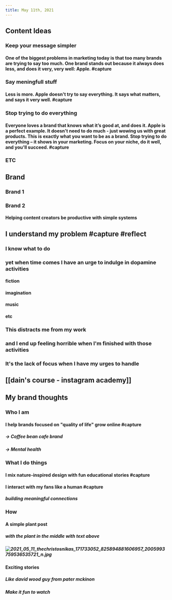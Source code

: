 ```yaml
---
title: May 11th, 2021
---
```


## Content Ideas
### Keep your message simpler
#### One of the biggest problems in marketing today is that too many brands are trying to say too much. One brand stands out because it always does less, and does it very, very well: Apple. #capture
### Say meningfull stuff
#### Less is more. Apple doesn't try to say everything. It says what matters, and says it very well. #capture
### Stop trying to do everything
#### Everyone loves a brand that knows what it’s good at, and does it. Apple is a perfect example. It doesn't need to do much - just wowing us with great products. This is exactly what you want to be as a brand. Stop trying to do everything – it shows in your marketing. Focus on your niche, do it well, and you'll succeed. #capture
### ETC
## Brand
### Brand 1
####
### Brand 2
#### Helping content creators be productive with simple systems
## I understand my problem #capture #reflect
### I know what to do
### yet when time comes I have an urge to indulge in dopamine activities
#### fiction
#### imagination
#### music
#### etc
### This distracts me from my work
### and I end up feeling horrible when I'm finished with those activities
### It's the lack of focus when I have my urges to handle
## [[dain's course - instagram academy]]
## My brand thoughts
### Who I am
#### I help brands focused on "quality of life" grow online #capture
##### -> Coffee bean cafe brand
##### -> Mental health
### What I do things
#### I mix nature-inspired design with fun educational stories #capture
#### I interact with my fans like a human #capture
##### building meaningful connections
### How
#### A simple plant post
##### with the plant in the middle with text above
##### ![2021_05_11_thechristosnikas_171733052_825894881606957_2005993759536535721_n.jpg](https://cdn.logseq.com/%2Fcee4eb30-69f5-47b6-8491-6aaad1269b57a6ac9f92-d430-4777-84ca-61800a080d352021_05_11_thechristosnikas_171733052_825894881606957_2005993759536535721_n.jpg?Expires=4774346408&Signature=Ow890zCdOJLputgtyhr2tG1RXo3YLT4qfN0uNleNbZ~2z4e8c3D1VJcKm~6xiDnRohTbEaiy0Ud6AIQc0cdvZcXYGXBPNBjI7GB3HjnlzenHLyU42hSfUjmJAbf729f2~V3fGrYb2BnTC9xIQyPGdt7YmJ9e6SVBAGdGgikFJtYJ8g9puedrEkuHjCg37WoC7ae8x~RC-ZciAWTvYZpF7dnWIpB4IgmrBnuG45SLT5fAwM3prErV9JJIruFMVs7bEdogWAB2fwHXCzYoYORCw~utEk3q1LgTMUzfKwO6YB5AyOxd1Lo-gYI6A1AAUvWCW79ElTCpqTLSeiBcYy8DCw__&Key-Pair-Id=APKAJE5CCD6X7MP6PTEA)
#### Exciting stories
##### Like david wood guy from pater mckinon
##### Make it fun to watch
#####

